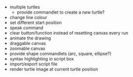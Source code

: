 * multiple turtles
  * provide commandlet to create a new turtle?
* change line colour
* set different start position
* speak command
* clear button/function instead of resetting canvas every run
* animate the drawing
* draggable canvas
* zoomable canvas
* provide shape commandlets (arc, square, ellipse?)
* syntax highlighting in script box
* import/export script file
* render turtle image at current turtle position